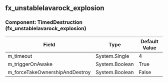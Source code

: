 ## fx_unstablelavarock_explosion

### Component: TimedDestruction (fx_unstablelavarock_explosion)

|Field|Type|Default Value|
|---|---|---|
|m_timeout|System.Single|4|
|m_triggerOnAwake|System.Boolean|True|
|m_forceTakeOwnershipAndDestroy|System.Boolean|False|

